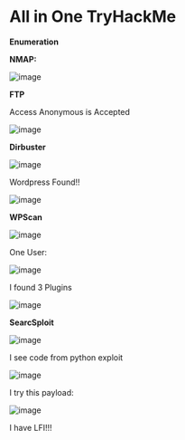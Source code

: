 # All in One TryHackMe

**Enumeration**

**NMAP:**

![image](https://user-images.githubusercontent.com/79543461/176627219-4868d7a9-a24f-48e6-9552-dc55ae266062.png)

**FTP**

Access Anonymous is Accepted

![image](https://user-images.githubusercontent.com/79543461/176627497-0354df83-7b31-4445-9dcb-37ec3e80a19a.png)

**Dirbuster**

![image](https://user-images.githubusercontent.com/79543461/176627592-9df38d87-46d6-4106-bc04-07708c0836cb.png)

Wordpress Found!!

![image](https://user-images.githubusercontent.com/79543461/176627691-e0a05336-9f21-4297-bf25-0e12dae4f28f.png)

**WPScan**

![image](https://user-images.githubusercontent.com/79543461/176627933-10ae035b-a5af-4c1e-8f6e-91e9f4726e6d.png)

One User:

![image](https://user-images.githubusercontent.com/79543461/176628235-66e9c816-ac12-41b7-ae5c-210184bba575.png)

I found 3 Plugins

![image](https://user-images.githubusercontent.com/79543461/176633315-2578608b-b888-47ed-a658-521272f20bfc.png)

**SearcSploit**

![image](https://user-images.githubusercontent.com/79543461/176638844-884fc173-163f-4f68-9fca-c4abda6e99c6.png)

I see code from python exploit

![image](https://user-images.githubusercontent.com/79543461/176638952-ccca1a88-f72b-4c86-a656-00f521a188dc.png)

I try this payload:

![image](https://user-images.githubusercontent.com/79543461/176639040-a784f606-373f-4f18-b691-b571b7b1bc2e.png)

I have LFI!!!

